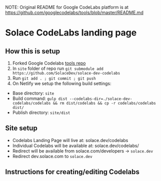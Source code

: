 NOTE: Original README for Google CodeLabs platform is at https://github.com/googlecodelabs/tools/blob/master/README.md

# Solace CodeLabs landing page
## How this is setup
1. Forked Google Codelabs [tools repo](https://github.com/googlecodelabs/tools/)
2. In `site` folder of repo run `git submodule add https://github.com/SolaceDev/solace-dev-codelabs`
3. Run `git add . ; git commit ; git push`
4. On Netlify we setup the following build settings:
  * Base directory: `site`
  * Build command: `gulp dist --codelabs-dir=./solace-dev-codelabs/codelabs && rm dist/codelabs && cp -r codelabs/codelabs dist/`
  * Publish directory: `site/dist`

## Site setup
- Codelabs Landing Page will live at: solace.dev/codelabs  
- Individual Codelabs will be available at: solace.dev/codelabs/<codelab-id> 
- Redirect will be available from solace.com/developers -> `solace.dev`
- Redirect dev.solace.com to `solace.dev`

## Instructions for creating/editing Codelabs
